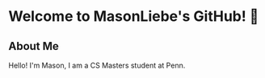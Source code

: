 Welcome to MasonLiebe's GitHub! 👋
==================================

About Me
--------

Hello! I'm Mason, I am a CS Masters student at Penn.

<!---
MasonLiebe/MasonLiebe is a ✨ special ✨ repository because its `README.md` (this file) appears on your GitHub profile.
You can click the Preview link to take a look at your changes.
--->
